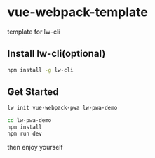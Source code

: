 # vue-webpack-template
template for lw-cli


## Install lw-cli(optional)
```sh
npm install -g lw-cli
```


## Get Started
```sh
lw init vue-webpack-pwa lw-pwa-demo

cd lw-pwa-demo
npm install
npm run dev

```
then enjoy yourself